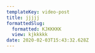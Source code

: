 ```yaml
---
templateKey: video-post
title: jjjjj
formattedSlug:
  formatted: KJKKKKK
  view: kjkkkkk
date: 2020-02-03T15:43:32.628Z
---
```


